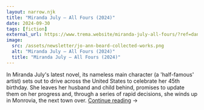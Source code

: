 ```yaml
---
layout: narrow.njk
title: "Miranda July – All Fours (2024)"
date: 2024-09-30
tags: [fiction]
external_url: https://www.trema.website/miranda-july-all-fours/?ref=daniel.pizza
image:
  src: /assets/newsletter/jo-ann-beard-collected-works.png
  alt: "Miranda July – All Fours (2024)"
  title: "Miranda July – All Fours (2024)"
---
```


In Miranda July's latest novel, its nameless main character (a 'half-famous' artist) sets out to drive across the United States to celebrate her 45th birthday. She leaves her husband and child behind, promises to update them on her progress and, through a series of rapid decisions, she winds up in Monrovia, the next town over. <a href="{{ external_url }}" title="Read my recommendation for All Fours by Miranda July" rel="external" target="_blank">Continue reading</a> →